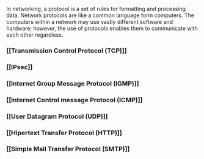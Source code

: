 In networking, a protocol is a set of rules for formatting and processing data. Network protocols are like a common language form computers. The computers within a network may use vastly different software and hardware; however, the use of protocols enables them to communicate with each other regardless.

### [[Transmission Control Protocol (TCP)]]
### [[IPsec]]
### [[Internet Group Message Protocol (IGMP)]]
### [[Internet Control message Protocol (ICMP)]]
### [[User Datagram Protocol (UDP)]]
### [[Hipertext Transfer Protocol (HTTP)]]
### [[Simple Mail Transfer Protocol (SMTP)]]